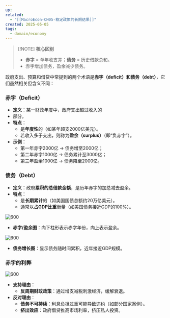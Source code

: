 ```yaml
---
up: 
related:
  - "[[MacroEcon-CH05-稳定政策的长期结果]]"
created: 2025-05-05
tags:
  - domain/economy
---
```



> [!NOTE] **核心区别** 
> - **赤字** = 单年收支差；**债务** = 历史借款总和。
> - 赤字增加债务，盈余减少债务。



政府支出、预算和借贷中常提到的两个术语是**赤字（deficit）**和**债务（debt）**，它们虽然相关但含义不同：

### **赤字（Deficit）**

- **定义**：某一财政年度中，政府支出超过收入的
- 部分。
- **特点**：
    - 是**年度性**的（如某年超支2000亿美元）。
    - 若收入多于支出，则称为**盈余（surplus）**（即“负赤字”）。
- **示例**：
    - 第一年赤字2000亿 → 债务增至2000亿；
    - 第二年赤字1000亿 → 债务累计至3000亿；
    - 第三年盈余1000亿 → 债务降至2000亿。

### **债务（Debt）**

- **定义**：政府**累积的总借款金额**，是历年赤字的加总减去盈余。
- **特点**：
    - 是**长期累计**的（如美国国债总额约20万亿美元）。
    - 通常以**占GDP比重**衡量（如美国债务接近GDP的100%）。

![600](https://s1.vika.cn/space/2023/04/15/50b28c4d4ab5414d82211d2c96297c22)

- **赤字/盈余图**：向下柱形表示赤字年份，向上表示盈余。

![600](https://s1.vika.cn/space/2023/04/15/a53258cc45754e238a34ddb9c873057c)
- **债务增长图**：显示债务随时间累积，近年接近GDP规模。


### **赤字的利弊**

![600](https://s1.vika.cn/space/2023/04/15/04c09574bbfd4af997eafade7f0e77db)

- **支持理由**：
    - **反周期财政政策**：通过增支减税刺激经济，缓解衰退。
- **反对理由**：
    - **债务不可持续**：利息负担过重可能导致违约（如部分国家案例）。
    - **挤出效应**：政府借贷推高市场利率，挤压私人投资。

